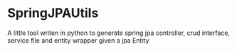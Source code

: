 # SpringJPAUtils
A little tool writen in python to generate spring jpa controller, crud interface, service file and entity wrapper given a jpa Entity
